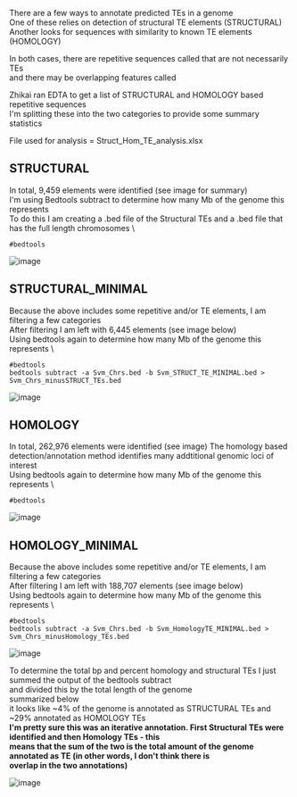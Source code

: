 There are a few ways to annotate predicted TEs in a genome \
One of these relies on detection of structural TE elements (STRUCTURAL) \
Another looks for sequences with similarity to known TE elements (HOMOLOGY) 

In both cases, there are repetitive sequences called that are not necessarily TEs \
and there may be overlapping features called 

Zhikai ran EDTA to get a list of STRUCTURAL and HOMOLOGY based repetitive sequences \
I'm splitting these into the two categories to provide some summary statistics 

File used for analysis = Struct_Hom_TE_analysis.xlsx 

## STRUCTURAL
In total, 9,459 elements were identified (see image for summary) \
I'm using Bedtools subtract to determine how many Mb of the genome this represents \
To do this I am creating a .bed file of the Structural TEs and a .bed file that has the full length chromosomes \

````
#bedtools
````
![image](https://user-images.githubusercontent.com/43852873/140173354-0113f7c0-9b5e-4191-9543-b78ca9ab5fa0.png)

## STRUCTURAL_MINIMAL
Because the above includes some repetitive and/or TE elements, I am filtering a few categories \
After filtering I am left with 6,445 elements (see image below) \
Using bedtools again to determine how many Mb of the genome this represents \

````
#bedtools
bedtools subtract -a Svm_Chrs.bed -b Svm_STRUCT_TE_MINIMAL.bed > Svm_Chrs_minusSTRUCT_TEs.bed
````

![image](https://user-images.githubusercontent.com/43852873/140174571-3ccb72de-5874-489e-9ec4-027491e64505.png)

## HOMOLOGY
In total, 262,976 elements were identified (see image)
The homology based detection/annotation method identifies many addtitional genomic loci of interest\
Using bedtools again to determine how many Mb of the genome this represents \

````
#bedtools
````

![image](https://user-images.githubusercontent.com/43852873/140174719-b08cfcf9-9f91-4df8-9240-62043cb8d794.png)

## HOMOLOGY_MINIMAL
Because the above includes some repetitive and/or TE elements, I am filtering a few categories \
After filtering I am left with 188,707 elements (see image below) \
Using bedtools again to determine how many Mb of the genome this represents \

````
#bedtools
bedtools subtract -a Svm_Chrs.bed -b Svm_HomologyTE_MINIMAL.bed > Svm_Chrs_minusHomology_TEs.bed
````

![image](https://user-images.githubusercontent.com/43852873/140175165-8fcd72a9-03a0-45f6-aae3-317066032057.png)

To determine the total bp and percent homology and structural TEs I just summed the output of the bedtools subtract \
and divided this by the total length of the genome \
summarized below \
it looks like ~4% of the genome is annotated as STRUCTURAL TEs and ~29% annotated as HOMOLOGY TEs \
**I'm pretty sure this was an iterative annotation.  First Structural TEs were identified and then Homology TEs - this \
means that the sum of the two is the total amount of the genome annotated as TE (in other words, I don't think there is \
overlap in the two annotations)**

![image](https://user-images.githubusercontent.com/43852873/140373438-cb942db9-2b64-47d6-9983-873c5ca1e9b5.png)


````
